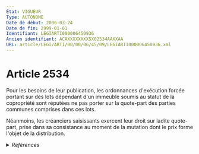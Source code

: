 ```yaml
---
État: VIGUEUR
Type: AUTONOME
Date de début: 2006-03-24
Date de fin: 2999-01-01
Identifiant: LEGIARTI000006450936
Ancien identifiant: ACAXXXXXXXX5X02534AAXXAA
URL: article/LEGI/ARTI/00/00/06/45/09/LEGIARTI000006450936.xml
---
```


<h1>Article 2534</h1>

Pour les besoins de leur publication, les ordonnances d'exécution forcée portant
sur des lots dépendant d'un immeuble soumis au statut de la copropriété sont
réputées ne pas porter sur la quote-part des parties communes comprises dans ces
lots.<br />

Néanmoins, les créanciers saisissants exercent leur droit sur ladite quote-part,
prise dans sa consistance au moment de la mutation dont le prix forme l'objet de
la distribution.


<details>
  <summary><em>Références</em></summary>

  <h2>Articles faisant référence à l'article</h2>
  
  <ul>
    <li>
      <a href="https://legal.tricoteuses.fr//redirection/LEGIARTI000006532323?vers=git&vers=legifrance">Ordonnance n° 2006-346 du 23 mars 2006 relative aux sûretés - article 1 ENTIEREMENT_MODIF</a> CREATION cible
    </li>
    <li>
      <a href="https://legal.tricoteuses.fr//redirection/LEGIARTI000006448519?vers=git&vers=legifrance">Code civil - article 2328 AUTONOME MODIFIE_MORT_NE, en vigueur du 2008-01-01 au 2006-03-24</a> CONCORDE source
    </li>
    <li>
      <a href="https://legal.tricoteuses.fr//redirection/LEGIARTI000006448519?vers=git&vers=legifrance">Code civil - article 2328 AUTONOME MODIFIE_MORT_NE, en vigueur du 2008-01-01 au 2006-03-24</a> CONCORDANCE cible
    </li>
    <li>
      <a href="https://legal.tricoteuses.fr//redirection/LEGIARTI000006448520?vers=git&vers=legifrance">Code civil - article 2328 AUTONOME ABROGE, en vigueur du 2006-03-24 au 2022-01-01</a> CONCORDE source
    </li>
    <li>
      <a href="https://legal.tricoteuses.fr//redirection/LEGIARTI000006448520?vers=git&vers=legifrance">Code civil - article 2328 AUTONOME ABROGE, en vigueur du 2006-03-24 au 2022-01-01</a> CONCORDANCE cible
    </li>
  </ul>
  
  <h2>Références faites par l'article</h2>
  
  <ul>
    <li>
      2006-03-23 CREATION source <a href="https://legal.tricoteuses.fr//redirection/LEGIARTI000006532323?vers=git&vers=legifrance">Ordonnance n° 2006-346 du 23 mars 2006 relative aux sûretés - article 1 ENTIEREMENT_MODIF</a>
    </li>
    <li>
      2999-01-01 CONCORDE cible <a href="https://legal.tricoteuses.fr//redirection/LEGIARTI000006448519?vers=git&vers=legifrance">Code civil - article 2328 AUTONOME MODIFIE_MORT_NE, en vigueur du 2008-01-01 au 2006-03-24</a>
    </li>
    <li>
      2999-01-01 CONCORDANCE source <a href="https://legal.tricoteuses.fr//redirection/LEGIARTI000006448519?vers=git&vers=legifrance">Code civil - article 2328 AUTONOME MODIFIE_MORT_NE, en vigueur du 2008-01-01 au 2006-03-24</a>
    </li>
    <li>
      CODIFICATION source Loi 1804-03-15
    </li>
  </ul>
</details>
